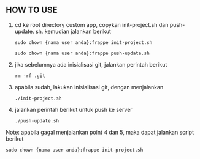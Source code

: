 HOW TO USE
----------------------

1. cd ke root directory custom app, copykan init-project.sh dan push-update.
sh. kemudian jalankan berikut

    `sudo chown {nama user anda}:frappe init-project.sh`
   
    `sudo chown {nama user anda}:frappe push-update.sh`

3. jika sebelumnya ada inisialisasi git, jalankan perintah berikut

    `rm -rf .git`

4. apabila sudah, lakukan inisialisasi git, dengan menjalankan

    `./init-project.sh`

5. jalankan perintah berikut untuk push ke server

    `./push-update.sh`

Note:
  apabila gagal menjalankan point 4 dan 5, maka dapat jalankan script berikut

    sudo chown {nama user anda}:frappe init-project.sh

